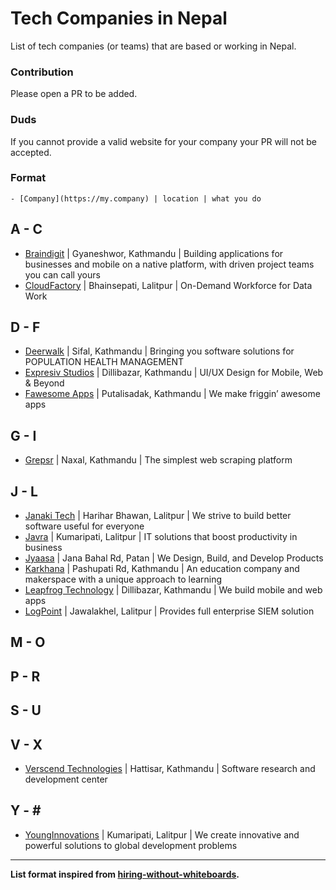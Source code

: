 # Tech Companies in Nepal
List of tech companies (or teams) that are based or working in Nepal.

### Contribution
Please open a PR to be added.

### Duds

If you cannot provide a valid website for your company your PR will not be accepted.

### Format

```
- [Company](https://my.company) | location | what you do
```

###

## A - C
- [Braindigit](http://www.braindigit.com/) | Gyaneshwor, Kathmandu | Building applications for businesses and mobile on a native platform, with driven project teams you can call yours
- [CloudFactory](https://www.cloudfactory.com/) | Bhainsepati, Lalitpur | On-Demand Workforce for Data Work

## D - F
- [Deerwalk](http://www.deerwalk.com/) | Sifal, Kathmandu | Bringing you software solutions for POPULATION HEALTH MANAGEMENT
- [Expresiv Studios](http://expresivstudios.com/) | Dillibazar, Kathmandu | UI/UX Design for Mobile, Web & Beyond
- [Fawesome Apps](http://fawesomeapps.com/) | Putalisadak, Kathmandu | We make friggin’ awesome apps

## G - I
- [Grepsr](https://www.grepsr.com/) | Naxal, Kathmandu | The simplest web scraping platform

## J - L
- [Janaki Tech](http://janakitech.com/) | Harihar Bhawan, Lalitpur | We strive to build better software useful for everyone
- [Javra](http://javra.com/) | Kumaripati, Lalitpur | IT solutions that boost productivity in business
- [Jyaasa](http://jyaasa.com/) | Jana Bahal Rd, Patan | We Design, Build, and Develop Products
- [Karkhana](http://www.karkhana.asia/) | Pashupati Rd, Kathmandu | An education company and makerspace with a unique approach to learning
- [Leapfrog Technology](http://lftechnology.com/) | Dillibazar, Kathmandu | We build mobile and web apps
- [LogPoint](https://www.logpoint.com/) | Jawalakhel, Lalitpur | Provides full enterprise SIEM solution

## M - O

## P - R

## S - U

## V - X
- [Verscend Technologies](http://verscend.com.np/) | Hattisar, Kathmandu | Software research and development center

## Y - \#
- [YoungInnovations](http://younginnovations.com.np/) | Kumaripati, Lalitpur | We create innovative and powerful solutions to global development problems

---

**List format inspired from [hiring-without-whiteboards](https://github.com/poteto/hiring-without-whiteboards).**
